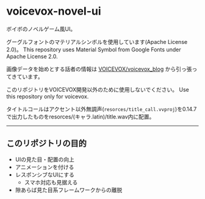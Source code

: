 # voicevox-novel-ui
 ボイボのノベルゲーム風UI。

グーグルフォントのマテリアルシンボルを使用しています(Apache License 2.0)。
This repository uses Material Symbol from Google Fonts under Apache License 2.0.

画像データを始めとする話者の情報は [VOICEVOX/voicevox_blog](https://github.com/VOICEVOX/voicevox_blog) から引っ張ってきています。

このリポジトリをVOICEVOX開発以外のために使用しないでください。
Use this repository only for voicevox.

タイトルコールはアクセント以外無調声(`resorces/title_call.vvproj`)を0.14.7で出力したものをresorces/(キャラ.latin)/title.wav内に配置。

----

## このリポジトリの目的
- UIの見た目・配置の向上
- アニメーションを付ける
- レスポンシブなUIにする
  - スマホ対応も見据える
- 隙あらば見た目系フレームワークからの離脱
